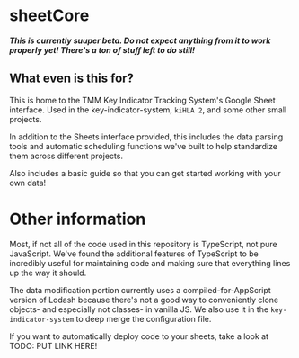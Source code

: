 # sheetCore

***This is currently suuper beta.  Do not expect anything from it to work properly yet!  There's a ton of stuff left to do still!***

## What even is this for?

 This is home to the TMM Key Indicator Tracking System's Google Sheet interface.  Used in the key-indicator-system, ``kiHLA 2``, and some other small projects.

In addition to the Sheets interface provided, this includes the data parsing tools and automatic scheduling functions we've built to help standardize them across different projects.

Also includes a basic guide so that you can get started working with your own data!

# Other information

Most, if not all of the code used in this repository is TypeScript, not pure JavaScript.  We've found the additional features of TypeScript to be incredibly useful for maintaining code and making sure that everything lines up the way it should.

The data modification portion currently uses a compiled-for-AppScript version of Lodash because there's not a good way to conveniently clone objects- and especially not classes- in vanilla JS.  We also use it in the ``key-indicator-system`` to deep merge the configuration file.

If you want to automatically deploy code to your sheets, take a look at TODO: PUT LINK HERE!
